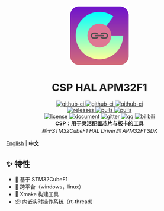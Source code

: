 <div align="center">
    <a href="https://csplink.top">
        <img width="160" heigth="160" src="https://raw.githubusercontent.com/csplink/csp/master/Apps/CSP.Apps.Dev/Resources/Images/logo.svg" alt="logo" />
    </a>
    <h1>CSP HAL APM32F1</h1>
    <div>
        <a href="https://github.com/csplink/csp_hal_apm32f1/actions?query=workflow%3A%F0%9F%91%B7build">
            <img src="https://img.shields.io/github/actions/workflow/status/csplink/csp_hal_apm32f1/build.yml?style=flat&label=build" alt="github-ci" />
        </a>
        <a href="https://github.com/csplink/csp_hal_apm32f1/actions?query=workflow%3A%F0%9F%92%95mirror">
            <img src="https://img.shields.io/github/actions/workflow/status/csplink/csp_hal_apm32f1/mirror.yml?style=flat&label=mirror" alt="github-ci" />
        </a>
        <a href="https://github.com/csplink/csp_hal_apm32f1/actions?query=workflow%3A%F0%9F%94%96release">
            <img src="https://img.shields.io/github/actions/workflow/status/csplink/csp_hal_apm32f1/release.yml?style=flat&label=release" alt="github-ci" />
        </a>
    </div>
    <div>
        <a href="https://github.com/csplink/csp_hal_apm32f1/releases">
            <img src="https://img.shields.io/github/release/csplink/csp_hal_apm32f1.svg?style=flat" alt="releases" />
        </a>
        <a href="https://github.com/csplink/csp_hal_apm32f1/pulls">
            <img src="https://img.shields.io/github/issues-pr/csplink/csp_hal_apm32f1.svg" alt="pulls" />
        </a>
        <a href="https://github.com/csplink/csp_hal_apm32f1/issues">
            <img src="https://img.shields.io/github/issues/csplink/csp_hal_apm32f1.svg" alt="pulls" />
        </a>
    </div>
    <div>
        <a href="https://github.com/csplink/csp_hal_apm32f1/blob/master/LICENSE">
            <img src="https://img.shields.io/github/license/csplink/csp_hal_apm32f1.svg?colorB=f48041&style=flat" alt="license" />
        </a>
        <a href="https://csplink.top">
            <img src="https://img.shields.io/badge/wiki-document-blue?style=flat" alt="document" />
        </a>
        <a href="https://gitter.im/csplink/community">
            <img src="https://badges.gitter.im/csplink/csp.svg" alt="gitter" />
        </a>
        <a href="https://jq.qq.com/?_wv=1027&k=CWt7TZln">
            <img src="https://img.shields.io/badge/chat-on%20QQ-ff69b4.svg?style=flat" alt="qq" />
        </a>
        <a href="https://space.bilibili.com/24969427/">
            <img src="https://img.shields.io/badge/video-bilibili-FB7299?style=flat" alt="bilibili" />
        </a>
    </div>
    <b>CSP：用于灵活配置芯片与板卡的工具</b><br/>
    <i>基于STM32CubeF1 HAL Driver的 APM32F1 SDK</i><br/>
</div>

[English](README.md) | **中文**

## ✨ 特性

- 🧱 基于 STM32CubeF1
- 🎹 跨平台（windows，linux）
- 🔧 Xmake 构建工具
- 📦️ 内嵌实时操作系统（rt-thread）
